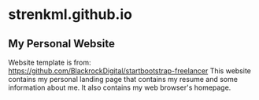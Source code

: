 # strenkml.github.io
## My Personal Website
Website template is from: https://github.com/BlackrockDigital/startbootstrap-freelancer
This website contains my personal landing page that contains my resume and some information about me.  It also contains my web browser's homepage.
